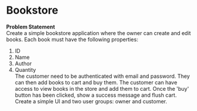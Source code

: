 # Bookstore

**Problem Statement**   
Create a simple bookstore application where the owner can create and edit books. Each book must have the following properties:  
1. ID  
2. Name  
3. Author  
4. Quantity  
The customer need to be authenticated with email and password. They can then add books to cart and buy them. The customer can have access to view books in the store and add them to cart.
Once the 'buy' button has been clicked, show a success message and flush cart.
Create a simple UI and two user groups: owner and customer.
